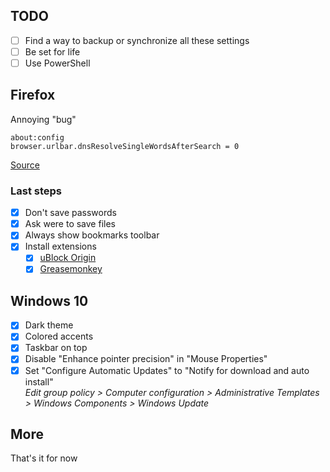 ## TODO

- [ ] Find a way to backup or synchronize all these settings
- [ ] Be set for life
- [ ] Use PowerShell

## Firefox

Annoying "bug"

```
about:config
browser.urlbar.dnsResolveSingleWordsAfterSearch = 0
```
[Source](https://old.reddit.com/r/firefox/comments/hfqqpc/how_to_remove_did_you_mean_to_go_to/fw19h2y/?context=3)

### Last steps
- [x] Don't save passwords
- [x] Ask were to save files
- [x] Always show bookmarks toolbar
- [x] Install extensions
  - [x] [uBlock Origin](https://addons.mozilla.org/en-US/firefox/addon/ublock-origin)
  - [x] [Greasemonkey](https://addons.mozilla.org/en-US/firefox/addon/greasemonkey/)

## Windows 10

- [x] Dark theme
- [x] Colored accents
- [x] Taskbar on top
- [x] Disable "Enhance pointer precision" in "Mouse Properties"
- [x] Set "Configure Automatic Updates" to "Notify for download and auto install"  
*Edit group policy > Computer configuration > Administrative Templates > Windows Components > Windows Update*

## More

That's it for now
